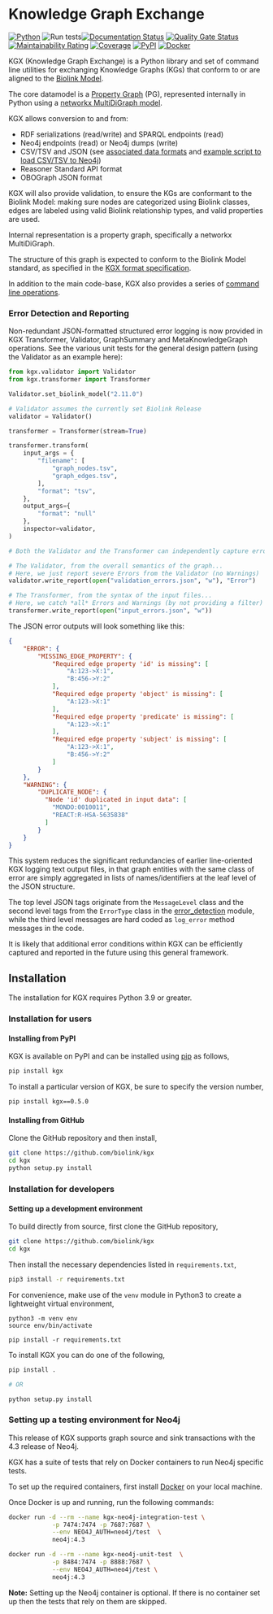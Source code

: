 # Knowledge Graph Exchange

[![Python](https://img.shields.io/badge/python-3.9+-blue.svg)]()
![Run tests](https://github.com/biolink/kgx/workflows/Run%20tests/badge.svg)[![Documentation Status](https://readthedocs.org/projects/kgx/badge/?version=latest)](https://kgx.readthedocs.io/en/latest/?badge=latest)
[![Quality Gate Status](https://sonarcloud.io/api/project_badges/measure?project=biolink_kgx&metric=alert_status)](https://sonarcloud.io/dashboard?id=biolink_kgx)
[![Maintainability Rating](https://sonarcloud.io/api/project_badges/measure?project=biolink_kgx&metric=sqale_rating)](https://sonarcloud.io/dashboard?id=biolink_kgx)
[![Coverage](https://sonarcloud.io/api/project_badges/measure?project=biolink_kgx&metric=coverage)](https://sonarcloud.io/dashboard?id=biolink_kgx)
[![PyPI](https://img.shields.io/pypi/v/kgx)](https://img.shields.io/pypi/v/kgx)
[![Docker](https://img.shields.io/static/v1?label=Docker&message=biolink/kgx:latest&color=orange&logo=docker)](https://hub.docker.com/r/biolink/kgx)

KGX (Knowledge Graph Exchange) is a Python library and set of command line utilities for exchanging
Knowledge Graphs (KGs) that conform to or are aligned to the [Biolink Model](https://biolink.github.io/biolink-model/).

The core datamodel is a [Property Graph](https://neo4j.com/developer/graph-database/) (PG), represented
internally in Python using a [networkx MultiDiGraph model](https://networkx.github.io/documentation/stable/reference/classes/generated/networkx.MultiDiGraph.edges.html).

KGX allows conversion to and from:

 * RDF serializations (read/write) and SPARQL endpoints (read)
 * Neo4j endpoints (read) or Neo4j dumps (write)
 * CSV/TSV and JSON (see [associated data formats](./data-preparation.md) and [example script to load CSV/TSV to Neo4j](./examples/scripts/load_csv_to_neo4j.py))
 * Reasoner Standard API format
 * OBOGraph JSON format

KGX will also provide validation, to ensure the KGs are conformant to the Biolink Model: making sure nodes are
categorized using Biolink classes, edges are labeled using valid Biolink relationship types, and valid properties are used.

Internal representation is a property graph, specifically a networkx MultiDiGraph.

The structure of this graph is expected to conform to the Biolink Model standard, as specified in the [KGX format specification](specification/kgx-format.md).

In addition to the main code-base, KGX also provides a series of [command line operations](https://kgx.readthedocs.io/en/latest/examples.html#using-kgx-cli).

### Error Detection and Reporting

Non-redundant JSON-formatted structured error logging is now provided in KGX Transformer, Validator, GraphSummary and MetaKnowledgeGraph operations.  See the various unit tests for the general design pattern (using the Validator as an example here):

```python
from kgx.validator import Validator
from kgx.transformer import Transformer

Validator.set_biolink_model("2.11.0")

# Validator assumes the currently set Biolink Release
validator = Validator()

transformer = Transformer(stream=True)

transformer.transform(
    input_args = {
        "filename": [
            "graph_nodes.tsv",
            "graph_edges.tsv",
        ],
        "format": "tsv",
    },
    output_args={
        "format": "null"
    },
    inspector=validator,
)

# Both the Validator and the Transformer can independently capture errors

# The Validator, from the overall semantics of the graph...
# Here, we just report severe Errors from the Validator (no Warnings)
validator.write_report(open("validation_errors.json", "w"), "Error")

# The Transformer, from the syntax of the input files... 
# Here, we catch *all* Errors and Warnings (by not providing a filter)
transformer.write_report(open("input_errors.json", "w"))
```

The JSON error outputs will look something like this:

```json
{
    "ERROR": {
        "MISSING_EDGE_PROPERTY": {
            "Required edge property 'id' is missing": [
                "A:123->X:1",
                "B:456->Y:2"
            ],
            "Required edge property 'object' is missing": [
                "A:123->X:1"
            ],
            "Required edge property 'predicate' is missing": [
                "A:123->X:1"
            ],
            "Required edge property 'subject' is missing": [
                "A:123->X:1",
                "B:456->Y:2"
            ]
        }
    },
    "WARNING": {
        "DUPLICATE_NODE": {
          "Node 'id' duplicated in input data": [
            "MONDO:0010011",
            "REACT:R-HSA-5635838"
          ]
        }
    }
}

```

This system reduces the significant redundancies of earlier line-oriented KGX  logging text output files, in that graph entities with the same class of error are simply aggregated in lists of names/identifiers at the leaf level of the JSON structure.

The top level JSON tags originate from the `MessageLevel` class and the second level tags from the `ErrorType` class in the [error_detection](kgx/error_detection.py) module, while the third level messages are hard coded as `log_error` method messages in the code.  

It is likely that additional error conditions within KGX can be efficiently captured and reported in the future using this general framework.

## Installation

The installation for KGX requires Python 3.9 or greater.


### Installation for users


#### Installing from PyPI

KGX is available on PyPI and can be installed using
[pip](https://pip.pypa.io/en/stable/installing/) as follows,

```bash
pip install kgx
```

To install a particular version of KGX, be sure to specify the version number,

```bash
pip install kgx==0.5.0
```


#### Installing from GitHub

Clone the GitHub repository and then install,

```bash
git clone https://github.com/biolink/kgx
cd kgx
python setup.py install
```


### Installation for developers

#### Setting up a development environment

To build directly from source, first clone the GitHub repository,

```bash
git clone https://github.com/biolink/kgx
cd kgx
```

Then install the necessary dependencies listed in ``requirements.txt``,

```bash
pip3 install -r requirements.txt
```


For convenience, make use of the `venv` module in Python3 to create a
lightweight virtual environment,

```
python3 -m venv env
source env/bin/activate

pip install -r requirements.txt
```

To install KGX you can do one of the following,

```bash
pip install .

# OR 

python setup.py install
```

### Setting up a testing environment for Neo4j

This release of KGX supports graph source and sink transactions with the 4.3 release of Neo4j.

KGX has a suite of tests that rely on Docker containers to run Neo4j specific tests.

To set up the required containers, first install [Docker](https://docs.docker.com/get-docker/)
on your local machine.

Once Docker is up and running, run the following commands:

```bash
docker run -d --rm --name kgx-neo4j-integration-test \
            -p 7474:7474 -p 7687:7687 \
            --env NEO4J_AUTH=neo4j/test  \
            neo4j:4.3
```

```bash
docker run -d --rm --name kgx-neo4j-unit-test  \
            -p 8484:7474 -p 8888:7687 \
            --env NEO4J_AUTH=neo4j/test \
            neo4j:4.3
```


**Note:** Setting up the Neo4j container is optional. If there is no container set up
then the tests that rely on them are skipped.
